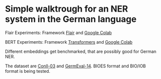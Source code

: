 # Simple walktrough for an NER system in the German language

Flair Experiments: Framework [Flair](https://github.com/flairNLP/flair) and [Google Colab](https://colab.research.google.com)

BERT Experiments: Framework [Transformers](https://github.com/huggingface/transformers) and [Google Colab](https://colab.research.google.com)

Different embeddings get benchmarked, that are possibly good for German NER. 

The dataset are [Conll-03](https://www.clips.uantwerpen.be/conll2003/ner/) and [GermEval-14](https://sites.google.com/site/germeval2014ner/data).
BIOES format and BIO/IOB format is being tested.



